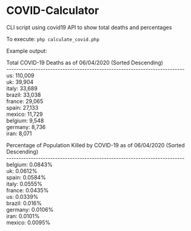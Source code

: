 # COVID-Calculator
CLI script using covid19 API to show total deaths and percentages

To execute: 
`php calculate_covid.php`

Example output: 

Total COVID-19 Deaths as of 06/04/2020 (Sorted Descending)<br/>
-------------------------------------------------------------------------<br/>
us: 110,009<br/>
uk: 39,904<br/>
italy: 33,689<br/>
brazil: 33,038<br/>
france: 29,065<br/>
spain: 27,133<br/>
mexico: 11,729<br/>
belgium: 9,548<br/>
germany: 8,736<br/>
iran: 8,071<br/>


Percentage of Population Killed by COVID-19 as of 06/04/2020 (Sorted Descending)<br/>
-------------------------------------------------------------------------<br/>
belgium: 0.0843%<br/>
uk: 0.0612%<br/>
spain: 0.0584%<br/>
italy: 0.0555%<br/>
france: 0.0435%<br/>
us: 0.0339%<br/>
brazil: 0.016%<br/>
germany: 0.0106%<br/>
iran: 0.0101%<br/>
mexico: 0.0095%<br/>

